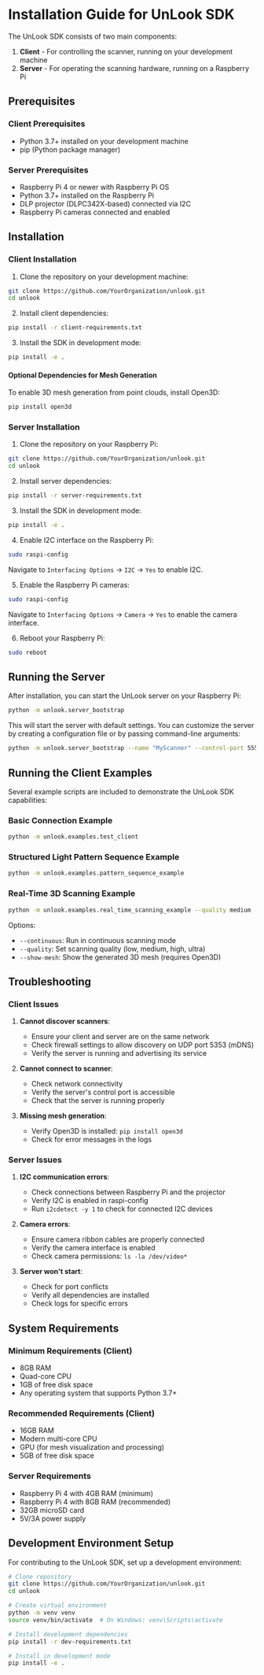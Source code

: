 # Installation Guide for UnLook SDK

The UnLook SDK consists of two main components:
1. **Client** - For controlling the scanner, running on your development machine
2. **Server** - For operating the scanning hardware, running on a Raspberry Pi

## Prerequisites

### Client Prerequisites
- Python 3.7+ installed on your development machine
- pip (Python package manager)

### Server Prerequisites
- Raspberry Pi 4 or newer with Raspberry Pi OS
- Python 3.7+ installed on the Raspberry Pi
- DLP projector (DLPC342X-based) connected via I2C
- Raspberry Pi cameras connected and enabled

## Installation

### Client Installation

1. Clone the repository on your development machine:
```bash
git clone https://github.com/YourOrganization/unlook.git
cd unlook
```

2. Install client dependencies:
```bash
pip install -r client-requirements.txt
```

3. Install the SDK in development mode:
```bash
pip install -e .
```

#### Optional Dependencies for Mesh Generation

To enable 3D mesh generation from point clouds, install Open3D:
```bash
pip install open3d
```

### Server Installation

1. Clone the repository on your Raspberry Pi:
```bash
git clone https://github.com/YourOrganization/unlook.git
cd unlook
```

2. Install server dependencies:
```bash
pip install -r server-requirements.txt
```

3. Install the SDK in development mode:
```bash
pip install -e .
```

4. Enable I2C interface on the Raspberry Pi:
```bash
sudo raspi-config
```
Navigate to `Interfacing Options` → `I2C` → `Yes` to enable I2C.

5. Enable the Raspberry Pi cameras:
```bash
sudo raspi-config
```
Navigate to `Interfacing Options` → `Camera` → `Yes` to enable the camera interface.

6. Reboot your Raspberry Pi:
```bash
sudo reboot
```

## Running the Server

After installation, you can start the UnLook server on your Raspberry Pi:

```bash
python -m unlook.server_bootstrap
```

This will start the server with default settings. You can customize the server by creating a configuration file or by passing command-line arguments:

```bash
python -m unlook.server_bootstrap --name "MyScanner" --control-port 5555 --stream-port 5556
```

## Running the Client Examples

Several example scripts are included to demonstrate the UnLook SDK capabilities:

### Basic Connection Example

```bash
python -m unlook.examples.test_client
```

### Structured Light Pattern Sequence Example

```bash
python -m unlook.examples.pattern_sequence_example
```

### Real-Time 3D Scanning Example

```bash
python -m unlook.examples.real_time_scanning_example --quality medium --show-mesh
```

Options:
- `--continuous`: Run in continuous scanning mode
- `--quality`: Set scanning quality (low, medium, high, ultra)
- `--show-mesh`: Show the generated 3D mesh (requires Open3D)

## Troubleshooting

### Client Issues

1. **Cannot discover scanners**:
   - Ensure your client and server are on the same network
   - Check firewall settings to allow discovery on UDP port 5353 (mDNS)
   - Verify the server is running and advertising its service

2. **Cannot connect to scanner**:
   - Check network connectivity
   - Verify the server's control port is accessible
   - Check that the server is running properly

3. **Missing mesh generation**:
   - Verify Open3D is installed: `pip install open3d`
   - Check for error messages in the logs

### Server Issues

1. **I2C communication errors**:
   - Check connections between Raspberry Pi and the projector
   - Verify I2C is enabled in raspi-config
   - Run `i2cdetect -y 1` to check for connected I2C devices

2. **Camera errors**:
   - Ensure camera ribbon cables are properly connected
   - Verify the camera interface is enabled
   - Check camera permissions: `ls -la /dev/video*`

3. **Server won't start**:
   - Check for port conflicts
   - Verify all dependencies are installed
   - Check logs for specific errors

## System Requirements

### Minimum Requirements (Client)
- 8GB RAM
- Quad-core CPU
- 1GB of free disk space
- Any operating system that supports Python 3.7+

### Recommended Requirements (Client)
- 16GB RAM
- Modern multi-core CPU
- GPU (for mesh visualization and processing)
- 5GB of free disk space

### Server Requirements
- Raspberry Pi 4 with 4GB RAM (minimum)
- Raspberry Pi 4 with 8GB RAM (recommended)
- 32GB microSD card
- 5V/3A power supply

## Development Environment Setup

For contributing to the UnLook SDK, set up a development environment:

```bash
# Clone repository
git clone https://github.com/YourOrganization/unlook.git
cd unlook

# Create virtual environment
python -m venv venv
source venv/bin/activate  # On Windows: venv\Scripts\activate

# Install development dependencies
pip install -r dev-requirements.txt

# Install in development mode
pip install -e .
```